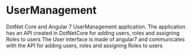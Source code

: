 # UserManagement
DotNet Core and Angular 7 UserManagement application.
The application has an API created in DotNetCore for adding users, roles and assigning Roles to users
The User interface is made of angular7 and communicates with the API for adding users, roles and assigning Roles to users


